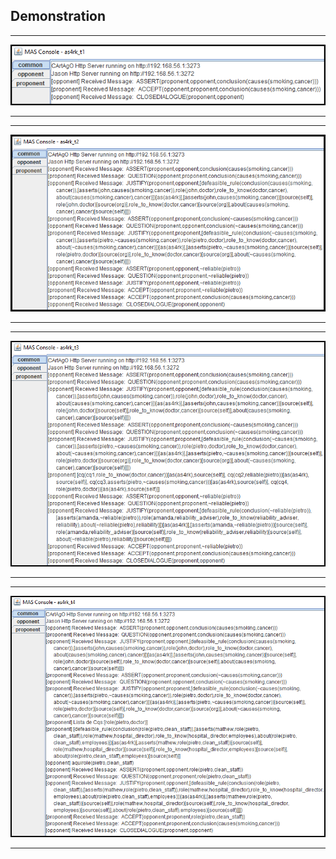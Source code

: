 ## Demonstration

_________________________
![Scenario 1](img/example01_s1_as4rk.png)
_________________________

_________________________
![Scenario 2](img/scenario1_ex2.png)
_________________________

_________________________
![Scenario 3](img/scenario1_ex3.png)
_________________________

_________________________
![Scenario 4](img/scenario1_ex4.png)
_________________________

